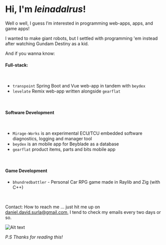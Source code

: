 # Hi, I'm _leinadalrus_!

Well o well, I guess I’m interested in programming web-apps, apps, and game apps!

I wanted to make giant robots, but I settled with programming 'em instead after watching Gundam Destiny as a kid.

And if you wanna know: 

#### Full-stack:

<br>

- `transpoint` Spring Boot and Vue web-app in tandem with `beydex`
- `levelate` Remix web-app written alongside `gearflat`

<br>

#### Software Development

<br>

- `Mirage-Works` is an experimental ECU/TCU embedded software diagnostics, logging and manager tool
- `beydex` is an mobile app for Beyblade as a database
- `gearflat` product items, parts and bits mobile app

<br>

#### Game Development

- `bhundredbattler` - Personal Car RPG game made in Raylib and Zig (with C++)

<br>

Contact: How to reach me ... just hit me up on daniel.david.surla@gmail.com, I tend to check my emails every two days or so.

![Alt text](images/daniel03.jpg)

*P.S*
  *Thanks for reading this!*
<!---
leinadalrus/leinadalrus is a ✨ special ✨ repository because its `README.md` (this file) appears on your GitHub profile.
You can click the Preview link to take a look at your changes.
--->
